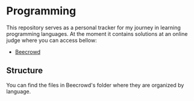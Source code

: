 # Programming

This repository serves as a personal tracker for my journey in learning programming languages. At the moment it contains solutions at an online judge where you can access bellow:

- [Beecrowd](https://judge.beecrowd.com)

## Structure

You can find the files in Beecrowd's folder where they are organized by language.
